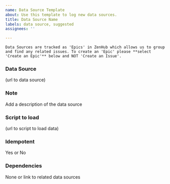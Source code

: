 ```yaml
---
name: Data Source Template
about: Use this template to log new data sources.
title: Data Source Name
labels: data source, suggested
assignees: ''

---
```


```Data Sources are tracked as 'Epics' in ZenHub which allows us to group and find any related issues. To create an 'Epic' please **select 'Create an Epic'** below and NOT 'Create an Issue'.```

### Data Source
(url to data source)

### Note
Add a description of the data source

### Script to load
(url to script to load data)

### Idempotent
Yes or No

### Dependencies
None or link to related data sources
